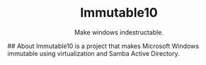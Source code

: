 <h1 align="center" style="margin-top: 0px;">Immutable10</h1>
<p align="center">Make windows indestructable.</p>  
## About
Immutable10 is a project that makes Microsoft Windows immutable using virtualization and Samba Active Directory.